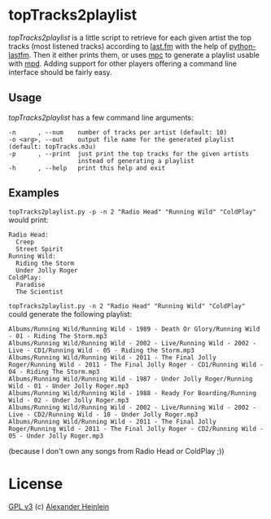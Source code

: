 # topTracks2playlist

*topTracks2playlist* is a little script to retrieve for each given artist the top tracks (most listened tracks) according to [last.fm](http://www.last.fm) with the help of [python-lastfm](https://code.google.com/p/python-lastfm/).  Then it either prints them, or uses [mpc](http://www.musicpd.org/clients/mpc/) to generate a playlist usable with [mpd](http://www.musicpd.org/). Adding support for other players offering a command line interface should be fairly easy.

## Usage

*topTracks2playlist* has a few command line arguments:

    -n      , --num    number of tracks per artist (default: 10)
    -o <arg>, --out    output file name for the generated playlist (default: topTracks.m3u)
    -p      , --print  just print the top tracks for the given artists
                       instead of generating a playlist
    -h      , --help   print this help and exit

## Examples

`topTracks2playlist.py -p -n 2 "Radio Head" "Running Wild" "ColdPlay"` would print:

    Radio Head:
      Creep
      Street Spirit
    Running Wild:
      Riding the Storm
      Under Jolly Roger
    ColdPlay:
      Paradise
      The Scientist

`topTracks2playlist.py -n 2 "Radio Head" "Running Wild" "ColdPlay"` could generate the following playlist:

    Albums/Running Wild/Running Wild - 1989 - Death Or Glory/Running Wild - 01 - Riding The Storm.mp3
    Albums/Running Wild/Running Wild - 2002 - Live/Running Wild - 2002 - Live - CD1/Running Wild - 05 - Riding the Storm.mp3
    Albums/Running Wild/Running Wild - 2011 - The Final Jolly Roger/Running Wild - 2011 - The Final Jolly Roger - CD1/Running Wild - 04 - Riding The Storm.mp3
    Albums/Running Wild/Running Wild - 1987 - Under Jolly Roger/Running Wild - 01 - Under Jolly Roger.mp3
    Albums/Running Wild/Running Wild - 1988 - Ready For Boarding/Running Wild - 02 - Under Jolly Roger.mp3
    Albums/Running Wild/Running Wild - 2002 - Live/Running Wild - 2002 - Live - CD2/Running Wild - 10 - Under Jolly Roger.mp3
    Albums/Running Wild/Running Wild - 2011 - The Final Jolly Roger/Running Wild - 2011 - The Final Jolly Roger - CD2/Running Wild - 05 - Under Jolly Roger.mp3

(because I don't own any songs from Radio Head or ColdPlay ;))



# License   
[GPL v3](http://www.gnu.org/licenses/gpl.html)
(c) [Alexander Heinlein](http://choerbaert.org)
